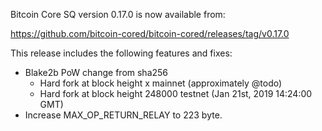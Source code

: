 Bitcoin Core SQ version 0.17.0 is now available from:

  <https://github.com/bitcoin-cored/bitcoin-cored/releases/tag/v0.17.0>

This release includes the following features and fixes:
- Blake2b PoW change from sha256
  - Hard fork at block height x mainnet (approximately @todo)
  - Hard fork at block height 248000 testnet (Jan 21st, 2019 14:24:00 GMT)
- Increase MAX_OP_RETURN_RELAY to 223 byte.